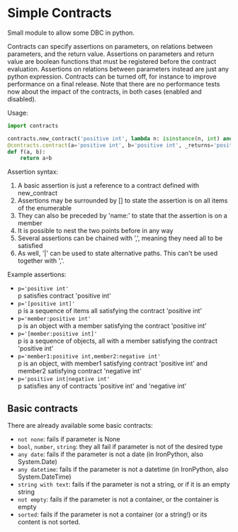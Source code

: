 # Simple Contracts

Small module to allow some DBC in python.

Contracts can specify assertions on parameters, on relations between parameters, and the return value.
Assertions on parameters and return value are boolean functions that must be registered before the contract evaluation.
Assertions on relations between parameters instead are just any python expression.
Contracts can be turned off, for instance to improve performance on a final release. Note that there are no performance
tests now about the impact of the contracts, in both cases (enabled and disabled).

Usage:

````python
import contracts

contracts.new_contract('positive int', lambda n: isinstance(n, int) and n>0)
@contracts.contract(a='positive int', b='positive int', _returns='positive int', _constraint='a<b')
def f(a, b):
    return a+b
````

Assertion syntax:
  1. A basic assertion is just a reference to a contract defined with new_contract
  2. Assertions may be surrounded by [] to state the assertion is on all items of the enumerable
  3. They can also be preceded by 'name:' to state that the assertion is on a member
  4. It is possible to nest the two points before in any way
  5. Several assertions can be chained with ',', meaning they need all to be satisfied
  6. As well, '|' can be used to state alternative paths. This can't be used together with ','.

Example assertions:
  - `p='positive int'`  
    p  satisfies contract 'positive int'
  - `p='[positive int]'`  
    p is a sequence of items all satisfying the contract 'positive int'
  - `p='member:positive int'`  
    p is an object with a member satisfying the contract 'positive int'
  - `p='[member:positive int]'`  
    p is a sequence of objects, all with a member satisfying the contract 'positive int'
  - `p='member1:positive int,member2:negative int'`  
    p is an object, with member1 satisfying contract 'positive int' and member2 satisfying
    contract 'negative int'
  - `p='positive int|negative int'`  
    p satisfies any of contracts 'positive int' and 'negative int'

## Basic contracts
There are already available some basic contracts:
  - `not none`: fails if parameter is None
  - `bool`, `number`, `string`: they all fail if parameter is not of the desired type
  - `any date`: fails if the parameter is not a date (in IronPython, also System.Date)
  - `any datetime`: fails if the parameter is not a datetime (in IronPython, also System.DateTime)
  - `string with text`: fails if the parameter is not a string, or if it is an empty string
  - `not empty`: fails if the parameter is not a container, or the container is empty
  - `sorted`: fails if the parameter is not a container (or a string!) or its content is not sorted.
